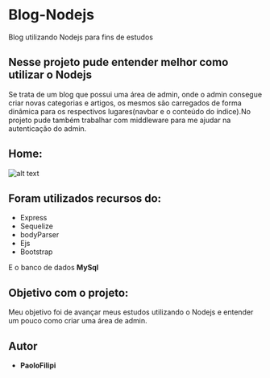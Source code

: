 # Blog-Nodejs
Blog utilizando Nodejs para fins de estudos

Nesse projeto pude entender melhor como utilizar o Nodejs
------
  Se trata de um blog que possui uma área de admin, onde o admin consegue criar novas categorias e artigos, os mesmos são carregados de   forma dinâmica para os respectivos lugares(navbar e o conteúdo do índice).No projeto pude também trabalhar com middleware para me ajudar na autenticação do admin. 




Home:
------
![alt text](https://media.giphy.com/media/LSuPr5ZOOzOxmghkPb/giphy.gif) 


Foram utilizados recursos do: 
------
* Express
* Sequelize
* bodyParser
* Ejs
* Bootstrap

E o banco de dados **MySql**


Objetivo com o projeto:
------
Meu objetivo foi de avançar meus estudos utilizando o Nodejs e entender um pouco como criar uma área de admin.
                                           



Autor
------
* **PaoloFilipi**

